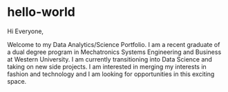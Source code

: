 # hello-world

Hi Everyone,

Welcome to my Data Analytics/Science Portfolio.
I am a recent graduate of a dual degree program in Mechatronics Systems Engineering and Business at Western University. 
I am currently transitioning into Data Science and taking on new side projects. I am interested in merging my interests in fashion and technology and I am looking for opportunities in this exciting space. 


